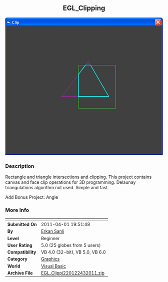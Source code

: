 ﻿<div align="center">

## EGL\_Clipping

<img src="PIC20113301917418847.JPG">
</div>

### Description

Rectangle and triangle intersections and clipping. This project contains canvas and face clip operations for 3D programming. Delaunay triangulations algorithm not used. Simple and fast.

Add Bonus Project: Angle
 
### More Info
 


<span>             |<span>
---                |---
**Submitted On**   |2011-04-01 19:51:48
**By**             |[Erkan Sanli](https://github.com/Planet-Source-Code/PSCIndex/blob/master/ByAuthor/erkan-sanli.md)
**Level**          |Beginner
**User Rating**    |5.0 (25 globes from 5 users)
**Compatibility**  |VB 4\.0 \(32\-bit\), VB 5\.0, VB 6\.0
**Category**       |[Graphics](https://github.com/Planet-Source-Code/PSCIndex/blob/master/ByCategory/graphics__1-46.md)
**World**          |[Visual Basic](https://github.com/Planet-Source-Code/PSCIndex/blob/master/ByWorld/visual-basic.md)
**Archive File**   |[EGL\_Clippi220122432011\.zip](https://github.com/Planet-Source-Code/erkan-sanli-egl-clipping__1-73839/archive/master.zip)








